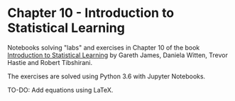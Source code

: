 # Chapter 10 - Introduction to Statistical Learning

Notebooks solving "labs" and exercises in Chapter 10 of the book [Introduction to Statistical Learning](http://www-bcf.usc.edu/~gareth/ISL/) by Gareth James, Daniela Witten, Trevor Hastie and Robert Tibshirani.

The exercises are solved using Python 3.6 with Jupyter Notebooks.

TO-DO: Add equations using LaTeX.
